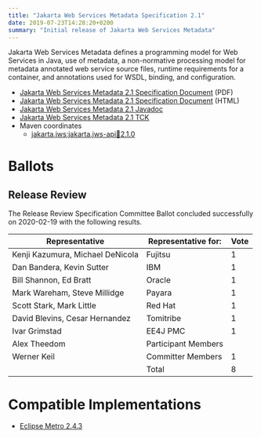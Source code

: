 ```yaml
---
title: "Jakarta Web Services Metadata Specification 2.1"
date: 2019-07-23T14:28:20+0200
summary: "Initial release of Jakarta Web Services Metadata"
---
```

Jakarta Web Services Metadata defines a programming model for Web Services in Java,
use of metadata, a non-normative processing model for metadata annotated web service
source files, runtime requirements for a container, and annotations used for WSDL,
binding, and configuration.

* [Jakarta Web Services Metadata 2.1 Specification Document](./ws-metadata-spec-2.1.pdf) (PDF)
* [Jakarta Web Services Metadata 2.1 Specification Document](./ws-metadata-spec-2.1.html) (HTML)
* [Jakarta Web Services Metadata 2.1 Javadoc](./apidocs/index.html?overview-summary.html)
* [Jakarta Web Services Metadata 2.1 TCK](http://download.eclipse.org/ee4j/xml-web-services/tck/eftl/jakarta-xml-ws-tck-2.3.0.zip)
* Maven coordinates
  * [jakarta.jws:jakarta.jws-api:jar:2.1.0](https://search.maven.org/artifact/jakarta.jws/jakarta.jws-api/2.1.0/jar)

# Ballots

## Release Review

The Release Review Specification Committee Ballot concluded successfully on 2020-02-19 with the following results.

| Representative                                 | Representative for: | Vote |
|------------------------------------------------|---------------------|------|
| Kenji Kazumura, Michael DeNicola               | Fujitsu             |   1  |
| Dan Bandera, Kevin Sutter                      | IBM                 |   1  |
| Bill Shannon, Ed Bratt                         | Oracle              |   1  |
| Mark Wareham, Steve Millidge                   | Payara              |   1  |
| Scott Stark, Mark Little                       | Red Hat             |   1  |
| David Blevins, Cesar Hernandez                 | Tomitribe           |   1  |
| Ivar Grimstad                                  | EE4J PMC            |   1  |
| Alex Theedom                                   | Participant Members |      |
| Werner Keil                                    | Committer Members   |   1  |
|                                                | Total               |   8  |

# Compatible Implementations

* [Eclipse Metro 2.4.3](https://eclipse-ee4j.github.io/metro-wsit/)
